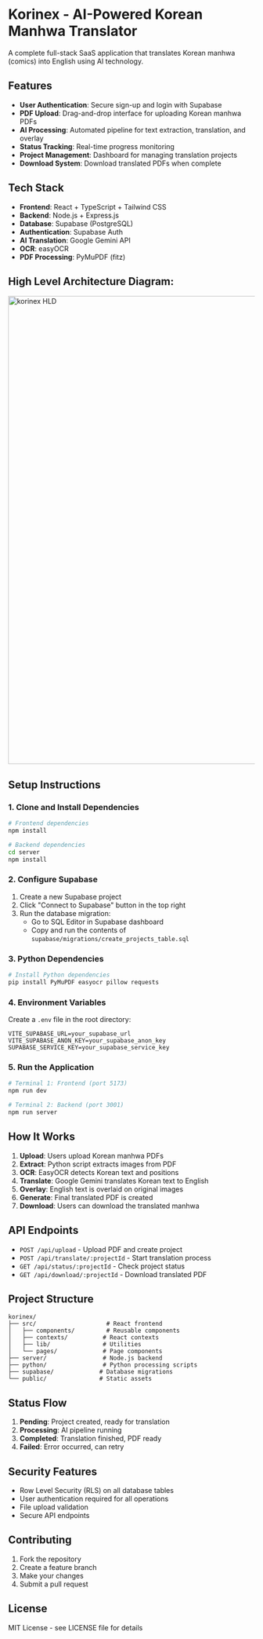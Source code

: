 # Korinex - AI-Powered Korean Manhwa Translator

A complete full-stack SaaS application that translates Korean manhwa (comics) into English using AI technology.

## Features

- **User Authentication**: Secure sign-up and login with Supabase
- **PDF Upload**: Drag-and-drop interface for uploading Korean manhwa PDFs
- **AI Processing**: Automated pipeline for text extraction, translation, and overlay
- **Status Tracking**: Real-time progress monitoring
- **Project Management**: Dashboard for managing translation projects
- **Download System**: Download translated PDFs when complete

## Tech Stack

- **Frontend**: React + TypeScript + Tailwind CSS
- **Backend**: Node.js + Express.js
- **Database**: Supabase (PostgreSQL)
- **Authentication**: Supabase Auth
- **AI Translation**: Google Gemini API
- **OCR**: easyOCR 
- **PDF Processing**: PyMuPDF (fitz)

## High Level Architecture Diagram:
<img width="2555" height="954" alt="korinex HLD" src="https://github.com/user-attachments/assets/2117ac06-a748-4c2b-a4b3-d9d6e0c751e6" />

## Setup Instructions

### 1. Clone and Install Dependencies

```bash
# Frontend dependencies
npm install

# Backend dependencies
cd server
npm install
```

### 2. Configure Supabase

1. Create a new Supabase project
2. Click "Connect to Supabase" button in the top right
3. Run the database migration:
   - Go to SQL Editor in Supabase dashboard
   - Copy and run the contents of `supabase/migrations/create_projects_table.sql`

### 3. Python Dependencies

```bash
# Install Python dependencies
pip install PyMuPDF easyocr pillow requests
```

### 4. Environment Variables

Create a `.env` file in the root directory:

```env
VITE_SUPABASE_URL=your_supabase_url
VITE_SUPABASE_ANON_KEY=your_supabase_anon_key
SUPABASE_SERVICE_KEY=your_supabase_service_key
```

### 5. Run the Application

```bash
# Terminal 1: Frontend (port 5173)
npm run dev

# Terminal 2: Backend (port 3001)
npm run server
```

## How It Works

1. **Upload**: Users upload Korean manhwa PDFs
2. **Extract**: Python script extracts images from PDF
3. **OCR**: EasyOCR detects Korean text and positions
4. **Translate**: Google Gemini translates Korean text to English
5. **Overlay**: English text is overlaid on original images
6. **Generate**: Final translated PDF is created
7. **Download**: Users can download the translated manhwa

## API Endpoints

- `POST /api/upload` - Upload PDF and create project
- `POST /api/translate/:projectId` - Start translation process
- `GET /api/status/:projectId` - Check project status
- `GET /api/download/:projectId` - Download translated PDF

## Project Structure

```
korinex/
├── src/                    # React frontend
│   ├── components/         # Reusable components
│   ├── contexts/          # React contexts
│   ├── lib/               # Utilities
│   └── pages/             # Page components
├── server/                # Node.js backend
├── python/                # Python processing scripts
├── supabase/             # Database migrations
└── public/               # Static assets
```

## Status Flow

1. **Pending**: Project created, ready for translation
2. **Processing**: AI pipeline running
3. **Completed**: Translation finished, PDF ready
4. **Failed**: Error occurred, can retry

## Security Features

- Row Level Security (RLS) on all database tables
- User authentication required for all operations
- File upload validation
- Secure API endpoints

## Contributing

1. Fork the repository
2. Create a feature branch
3. Make your changes
4. Submit a pull request

## License

MIT License - see LICENSE file for details
